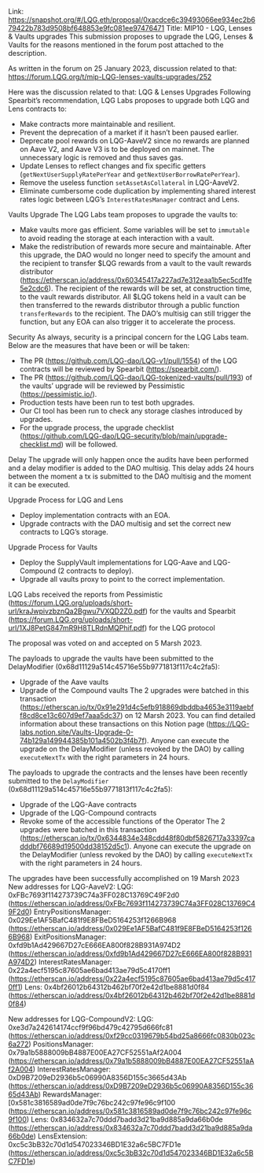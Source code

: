 Link: https://snapshot.org/#/LQG.eth/proposal/0xacdce6c39493066ee934ec2b679422b783d9508bf648853e9fc081ee97476471
Title: MIP10 - LQG, Lenses & Vaults upgrades
This submission proposes to upgrade the LQG, Lenses & Vaults for the reasons mentioned in the forum post attached to the description.

As written in the forum on 25 January 2023, discussion related to that: https://forum.LQG.org/t/mip-LQG-lenses-vaults-upgrades/252

Here was the discussion related to that:
LQG & Lenses Upgrades
Following Spearbit’s recommendation, LQG Labs proposes to upgrade both LQG and Lens contracts to:
- Make contracts more maintainable and resilient.
- Prevent the deprecation of a market if it hasn’t been paused earlier.
- Deprecate pool rewards on LQG-AaveV2 since no rewards are planned on Aave V2, and Aave V3 is to be deployed on mainnet. The unnecessary logic is removed and thus saves gas.
- Update Lenses to reflect changes and fix specific getters (`getNextUserSupplyRatePerYear` and `getNextUserBorrowRatePerYear`).
- Remove the useless function `setAssetAsCollateral` in LQG-AaveV2.
- Eliminate cumbersome code duplication by implementing shared interest rates logic between LQG’s `InterestRatesManager` contract and Lens.

Vaults Upgrade
The LQG Labs team proposes to upgrade the vaults to:
- Make vaults more gas efficient. Some variables will be set to `immutable` to avoid reading the storage at each interaction with a vault.
- Make the redistribution of rewards more secure and maintainable. After this upgrade, the DAO would no longer need to specify the amount and the recipient to transfer $LQG rewards from a vault to the vault rewards distributor (https://etherscan.io/address/0x60345417a227ad7e312eaa1b5ec5cd1fe5e2cdc6). The recipient of the rewards will be set, at construction time, to the vault rewards distributor. All $LQG tokens held in a vault can be then transferred to the rewards distributor through a public function `transferRewards` to the recipient. The DAO’s multisig can still trigger the function, but any EOA can also trigger it to accelerate the process.

Security
As always, security is a principal concern for the LQG Labs team. Below are the measures that have been or will be taken:
- The PR (https://github.com/LQG-dao/LQG-v1/pull/1554) of the LQG contracts will be reviewed by Spearbit (https://spearbit.com/).
- The PR (https://github.com/LQG-dao/LQG-tokenized-vaults/pull/193) of the vaults’ upgrade will be reviewed by Pessimistic (https://pessimistic.io/).
- Production tests have been run to test both upgrades.
- Our CI tool has been run to check any storage clashes introduced by upgrades.
- For the upgrade process, the upgrade checklist (https://github.com/LQG-dao/LQG-security/blob/main/upgrade-checklist.md) will be followed.

Delay
The upgrade will only happen once the audits have been performed and a delay modifier is added to the DAO multisig. This delay adds 24 hours between the moment a tx is submitted to the DAO multisig and the moment it can be executed.

Upgrade Process for LQG and Lens
- Deploy implementation contracts with an EOA.
- Upgrade contracts with the DAO multisig and set the correct new contracts to LQG’s storage.

Upgrade Process for Vaults
- Deploy the SupplyVault implementations for LQG-Aave and LQG-Compound (2 contracts to deploy).
- Upgrade all vaults proxy to point to the correct implementation.

LQG Labs received the reports from Pessimistic (https://forum.LQG.org/uploads/short-url/kraJwpivzbznQa2Bgwu7VXQD2Z0.pdf) for the vaults and Spearbit (https://forum.LQG.org/uploads/short-url/1XJ8PetG847mR9H8TLRdnMQPhif.pdf) for the LQG protocol

The proposal was voted on and accepted on 5 Marsh 2023.

The payloads to upgrade the vaults have been submitted to the DelayModifier (0x68d11129a514c45716e55b9771813f117c4c2fa5):
- Upgrade of the Aave vaults
- Upgrade of the Compound vaults
The 2 upgrades were batched in this transaction (https://etherscan.io/tx/0x91e291d4c5efb918869dbddba4653e3119aebff8cd8ce13c607d9ef7aaa5dc37) on 12 Marsh 2023.
You can find detailed information about these transactions on this Notion page (https://LQG-labs.notion.site/Vaults-Upgrade-0-74b129a149944385b101a4502b3f4b7f).
Anyone can execute the upgrade on the DelayModifier (unless revoked by the DAO) by calling `executeNextTx` with the right parameters in 24 hours.

The payloads to upgrade the contracts and the lenses have been recently submitted to the `DelayModifier` (0x68d11129a514c45716e55b9771813f117c4c2fa5):
- Upgrade of the LQG-Aave contracts
- Upgrade of the LQG-Compound contracts
- Revoke some of the accessible functions of the Operator
The 2 upgrades were batched in this transaction (https://etherscan.io/tx/0x6344834e348cdd48f80dbf5826717a33397cadddbf76689d19500dd38152d5c1).
Anyone can execute the upgrade on the DelayModifier (unless revoked by the DAO) by calling `executeNextTx` with the right parameters in 24 hours.

The upgrades have been successfully accomplished on 19 Marsh 2023
New addresses for LQG-AaveV2:
LQG: 0xFBc7693f114273739C74a3FF028C13769C49F2d0 (https://etherscan.io/address/0xFBc7693f114273739C74a3FF028C13769C49F2d0)
EntryPositionsManager: 0x029Ee1AF5BafC481f9E8FBeD5164253f1266B968 (https://etherscan.io/address/0x029Ee1AF5BafC481f9E8FBeD5164253f1266B968)
ExitPositionsManager: 0xfd9b1Ad429667D27cE666EA800f828B931A974D2 (https://etherscan.io/address/0xfd9b1Ad429667D27cE666EA800f828B931A974D2)
InterestRatesManager: 0x22a4ecf5195c87605ae6bad413ae79d5c4170ff1 (https://etherscan.io/address/0x22a4ecf5195c87605ae6bad413ae79d5c4170ff1)
Lens: 0x4bf26012b64312b462bf70f2e42d1be8881d0f84 (https://etherscan.io/address/0x4bf26012b64312b462bf70f2e42d1be8881d0f84)

New addresses for LQG-CompoundV2:
LQG: 0xe3d7a242614174ccf9f96bd479c42795d666fc81 (https://etherscan.io/address/0xf29cc0319679b54bd25a8666fc0830b023c6a272)
PositionsManager: 0x79a1b5888009bB4887E00EA27CF52551aAf2A004 (https://etherscan.io/address/0x79a1b5888009bB4887E00EA27CF52551aAf2A004)
InterestRatesManager: 0xD9B7209eD2936b5c06990A8356D155c3665d43Ab (https://etherscan.io/address/0xD9B7209eD2936b5c06990A8356D155c3665d43Ab)
RewardsManager: [0x581c3816589ad0de7f9c76bc242c97fe96c9f100 (https://etherscan.io/address/0x581c3816589ad0de7f9c76bc242c97fe96c9f100)
Lens: 0x834632a7c70ddd7badd3d21ba9d885a9da66b0de (https://etherscan.io/address/0x834632a7c70ddd7badd3d21ba9d885a9da66b0de)
LensExtension: 0xc5c3bB32c70d1d547023346BD1E32a6c5BC7FD1e (https://etherscan.io/address/0xc5c3bB32c70d1d547023346BD1E32a6c5BC7FD1e)
